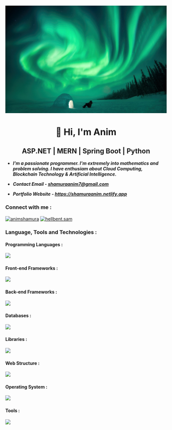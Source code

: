 ![logo](https://github.com/animshamura/animshamura/blob/main/Banner.jpg)
<h1 align="center"> 👋 Hi, I'm Anim</h1>
<h2 align="center">ASP.NET | MERN | Spring Boot | Python</h2>

- ***I’m a passionate programmer. I'm extremely into mathematics and problem solving. I have enthusiam about Cloud Computing, Blockchain Technology & Artificial Intelligence.***

- ***Contact Email - shamuraanim7@gmail.com***
- ***Portfolio Website - https://shamuraanim.netlify.app***

<h3 align="left">Connect with me :</h3>
<p align="left">
<a href="https://linkedin.com/in/animshamura" target="blank"><img align="center" src="https://raw.githubusercontent.com/rahuldkjain/github-profile-readme-generator/master/src/images/icons/Social/linked-in-alt.svg" alt="animshamura" height="30" width="40" /></a>
<a href="https://fb.com/hellbent.sam" target="blank"><img align="center" src="https://raw.githubusercontent.com/rahuldkjain/github-profile-readme-generator/master/src/images/icons/Social/facebook.svg" alt="hellbent.sam" height="30" width="40" /></a>
</p>

<h3 align="left">Language, Tools and Technologies :</h3>
<h4 align="left">Programming Languages :</h4>
<img src="https://skillicons.dev/icons?i=java,python,cpp,c,javascript,kotlin,php,typescript,cs,go,r,ruby" />
<h4 align="left">Front-end Frameworks :</h4>
<img src="https://skillicons.dev/icons?i=bootstrap,angular,tailwind" />
<h4 align="left">Back-end Frameworks :</h4>
<img src="https://skillicons.dev/icons?i=spring,dotnet,laravel,qt" />
<h4 align="left">Databases :</h4>
<img src="https://skillicons.dev/icons?i=mysql,postgresql,mongodb,sqlite" />
<h4 align="left">Libraries :</h4>
<img src="https://skillicons.dev/icons?i=react,express,next,redux,regex" />
<h4 align="left">Web Structure :</h4>
<img src="https://skillicons.dev/icons?i=html,css" />
<h4 align="left">Operating System :</h4>
<img src="https://skillicons.dev/icons?i=linux" />
<h4 align="left">Tools :</h4>
<img src="https://skillicons.dev/icons?i=vscode,docker,kubernetes,eclipse,androidstudio,postman,bash,figma" />




